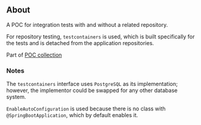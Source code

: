 ## About

A POC for integration tests with and without a related repository.

For repository testing, `testcontainers` is used, which is built specifically for the tests and is detached from the
application repositories.

Part of [POC collection](../README.md)

### Notes

The `testcontainers` interface uses `PostgreSQL` as its implementation; however, the implementor could be swapped for
any other database system.

`EnableAutoConfiguration` is used because there is no class with `@SpringBootApplication`, which by default enables it.